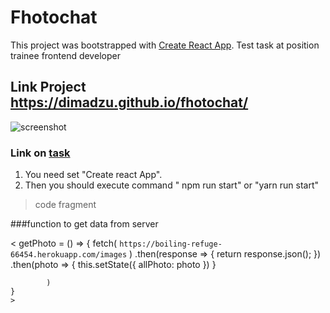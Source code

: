# Fhotochat

This project was bootstrapped with [Create React App](https://github.com/facebook/create-react-app).
Test task at position trainee frontend developer

## Link Project https://dimadzu.github.io/fhotochat/
![screenshot](http://joxi.ru/J2bQbKxhqg9Kkm)

### Link on [task](https://github.com/avito-tech/safedeal-frontend-trainee)


1. You need set "Create react App".
2. Then you should execute command " npm run start" or "yarn run start"
>code fragment


###function to get data from server


<
getPhoto = () => {
        fetch(
                `https://boiling-refuge-66454.herokuapp.com/images`
            )
            .then(response => {
                return response.json();
            })
            .then(photo => {
                    this.setState({
                        allPhoto: photo
                    })
                }

            )
    }
    >


